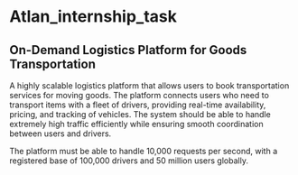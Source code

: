 ﻿# Atlan_internship_task
<h2>On-Demand Logistics Platform for Goods Transportation</h2>
<p>
A highly scalable logistics platform that allows users to book transportation services for moving goods. The platform connects users who need to transport items with a fleet of drivers, providing real-time availability, pricing, and tracking of vehicles. The system should be able to handle extremely high traffic efficiently while ensuring smooth coordination between users and drivers.

The platform must be able to handle 10,000 requests per second, with a registered base of 100,000 drivers and 50 million users globally.
</p>
